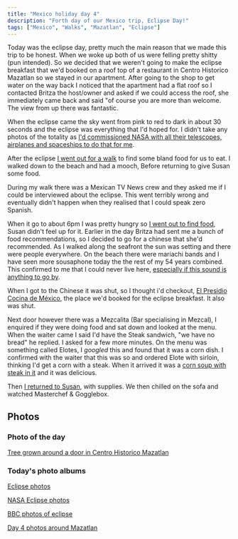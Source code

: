 ```yaml
---
title: "Mexico holiday day 4"
description: "Forth day of our Mexico trip, Eclipse Day!"
tags: ["Mexico", "Walks", "Mazatlan", "Eclipse"]
---
```


Today was the eclipse day, pretty much the main reason that we made this trip to be honest. When we woke up both of us were felling pretty shitty (pun intended). So we decided that we weren't going to make the eclipse breakfast that we'd booked on a roof top of a restaurant in Centro Historico Mazatlan so we stayed in our apartment. After going to the shop to get water on the way back I noticed that the apartment had a flat roof so I contacted Britza the host/owner and asked if we could access the roof, she immediately came back and said "of course you are more than welcome. The view from up there was fantastic.

When the eclipse came the sky went from pink to red to dark in about 30 seconds and the eclipse was everything that I'd hoped for. I didn't take any photos of the totality as [I'd commissioned NASA with all their telescopes, airplanes and spaceships to do that for me](https://flickr.com/photos/nasahqphoto/53641523513).

After the eclipse [I went out for a walk](https://www.strava.com/activities/11137779891) to find some bland food for us to eat. I walked down to the beach and had a mooch, Before returning to give Susan some food.

During my walk there was a Mexican TV News crew and they asked me if I could be interviewed about the eclipse. This went terribly wrong and eventually didn't happen when they realised that I could speak zero Spanish.

When it go to about 6pm I was pretty hungry so [I went out to find food](https://www.strava.com/activities/11138715202), Susan didn't feel up for it. Earlier in the day Britza had sent me a bunch of food recommendations, so I decided to go for a chinese that she'd recommended. As I walked along the seafront the sun was setting and there were people everywhere. On the beach there were mariachi bands and I have seen more sousaphone today the the rest of my 54 years combined. This confirmed to me that I could never live here, [especially if this sound is anything to go by](https://flickr.com/photos/dletorey/53640745367/in/album-72177720316085372/).

When I got to the Chinese it was shut, so I thought i'd checkout, [El Presidio Cocina de México](https://maps.app.goo.gl/536nsVRAqX9vLYLx6), the place we'd booked for the eclipse breakfast. It also was shut.

Next door however there was a Mezcalita (Bar specialising in Mezcal), I enquired if they were doing food and sat down and looked at the menu. When the waiter came I said I'd have the Steak sandwich, "we have no bread" he replied. I asked for a few more minutes. On the menu was something called Elotes, I _googled_ this and found that it was a corn dish. I confirmed with the waiter that this was so and ordered Elote with sirloin, thinking I'd get a corn with a steak. When it arrived it was a [corn soup with steak in it](https://flickr.com/photos/dletorey/53642080090/in/album-72177720316085372/) and it was delicious.

Then [I returned to Susan](https://www.strava.com/activities/11139011188), with supplies. We then chilled on the sofa and watched Masterchef & Gogglebox.

## Photos

### Photo of the day

[Tree grown around a door in Centro Historico Mazatlan](https://flickr.com/photos/dletorey/53640740442/in/album-72177720316085372/)

### Today's photo albums

[Eclipse photos](https://flickr.com/photos/dletorey/albums/72177720316090626)

[NASA Eclipse photos](https://flickr.com/photos/nasahqphoto/albums/72177720315879304/with/53636351001)

[BBC photos of eclipse](https://www.bbc.co.uk/news/resources/idt-30cbf852-1282-4ed9-9ec9-c9144ed9c8fb)

[Day 4 photos around Mazatlan](https://flickr.com/photos/dletorey/albums/72177720316085372)
